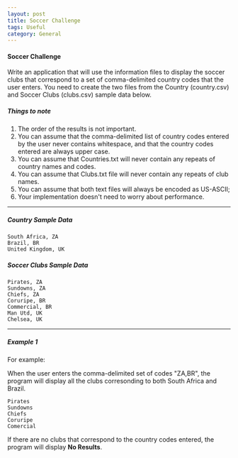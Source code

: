 ```yaml
---
layout: post
title: Soccer Challenge
tags: Useful
category: General
---
```


#### Soccer Challenge ####

Write an application that will use the information files to display the soccer clubs that correspond to a set of comma-delimited country codes that the user enters. You need to create the two files from the Country (country.csv) and Soccer Clubs (clubs.csv) sample data below.

##### Things to note #####

1. The order of the results is not important.  
2. You can assume that the comma-delimited list of country codes entered by the user never contains whitespace, and that the country codes entered are always upper case.  
3. You can assume that Countries.txt will never contain any repeats of country names and codes.
4. You can assume that Clubs.txt file will never contain any repeats of club names.  
5. You can assume that both text files will always be encoded as US-ASCII;  
6. Your implementation doesn't need to worry about performance.  

----------------------------------------------------------------------------------------------------------

##### Country Sample Data #####

~~~
South Africa, ZA
Brazil, BR
United Kingdom, UK
~~~

##### Soccer Clubs Sample Data #####

~~~
Pirates, ZA
Sundowns, ZA
Chiefs, ZA
Coruripe, BR
Commercial, BR
Man Utd, UK
Chelsea, UK
~~~

----------------------------------------------------------------------------------------------------------

##### Example 1 #####

For example:

When the user enters the comma-delimited set of codes "ZA,BR", the program will display all the clubs corresonding to both South Africa and Brazil.

~~~
Pirates
Sundowns
Chiefs
Coruripe
Comercial
~~~

If there are no clubs that correspond to the country codes entered, the program will display **No Results**.  


